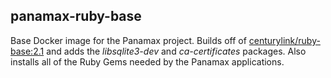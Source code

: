 ## panamax-ruby-base

Base Docker image for the Panamax project. Builds off of
[centurylink/ruby-base:2.1](https://registry.hub.docker.com/u/centurylink/ruby-base/) and adds
the *libsqlite3-dev* and *ca-certificates* packages. Also installs all of the
Ruby Gems needed by the Panamax applications.

